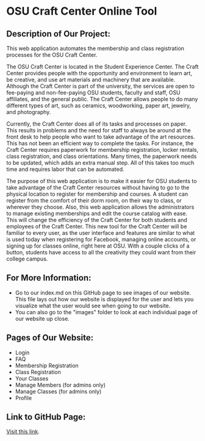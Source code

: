 # OSU Craft Center Online Tool

## Description of Our Project:
This web application automates the membership and class registration processes for the OSU Craft Center. 

The OSU Craft Center is located in the Student Experience Center. The Craft Center provides people with the opportunity and environment to learn art, be creative, 
and use art materials and machinery that are available. Although the Craft Center is part of the university, the services are open to fee-paying and non-fee-paying 
OSU students, faculty and staff, OSU affiliates, and the general public. The Craft Center allows people to do many different types of art, such as ceramics, 
woodworking, paper art, jewelry, and photography. 

Currently, the Craft Center does all of its tasks and processes on paper. This results in problems and the need for staff to always be around at the front desk to 
help people who want to take advantage of the art resources. This has not been an efficient way to complete the tasks. For instance, the Craft Center requires 
paperwork for membership registration, locker rentals, class registration, and class orientations. Many times, the paperwork needs to be updated, which adds an 
extra manual step. All of this takes too much time and requires labor that can be automated.

The purpose of this web application is to make it easier for OSU students to take advantage of the Craft Center resources without having to go to the physical 
location to register for membership and courses. A student can register from the comfort of their dorm room, on their way to class, or wherever they choose. Also, 
this web application allows the administrators to manage existing memberships and edit the course catalog with ease. This will change the efficiency of the Craft 
Center for both students and employees of the Craft Center. This new tool for the Craft Center will be familiar to every user, as the user interface and features 
are similar to what is used today when registering for Facebook, managing online accounts, or signing up for classes online, right here at OSU. With a couple 
clicks of a button, students have access to all the creativity they could want from their college campus.

## For More Information:
- Go to our index.md on this GitHub page to see images of our website. This file lays out how our website is displayed for the user and lets you visualize what the
user would see when going to our website. 
- You can also go to the "images" folder to look at each individual page of our website up close. 

## Pages of Our Website:
 - Login 
 - FAQ
 - Membership Registration
 - Class Registration
 - Your Classes
 - Manage Members (for admins only)
 - Manage Classes (for admins only)
 - Profile

## Link to GitHub Page:
[Visit this link](https://bajracae.github.io/osu-craft-center-online-tool-info-page/).
